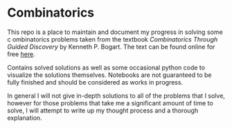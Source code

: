 # Combinatorics
This repo is a place to maintain and document my progress in solving
some c ombinatorics problems taken from the textbook *Combinatorics Through
Guided Discovery* by Kenneth P. Bogart. The text can be found online for free
[here](https://math.dartmouth.edu/news-resources/electronic/kpbogart/ComboNoteswHints11-06-04.pdf).

Contains solved solutions as well as some occasional
python code to visualize the solutions themselves. Notebooks are not 
guaranteed to be fully finished and should be considered as works in progress.

In general I will not give in-depth solutions to all of the problems
that I solve, however for those problems that take me a significant amount
of time to solve, I will attempt to write up my thought process and a 
thorough explanation.
